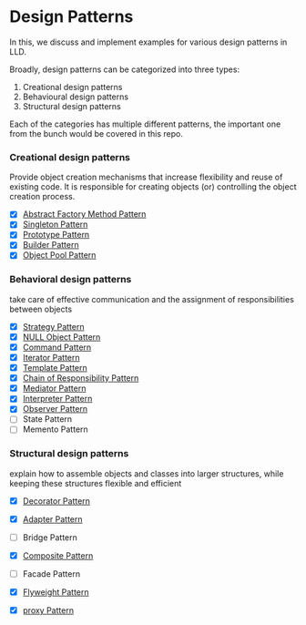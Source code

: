 # Design Patterns

In this, we discuss and implement examples for various design patterns in LLD.

Broadly, design patterns can be categorized into three types:
1. Creational design patterns
2. Behavioural design patterns
3. Structural design patterns

Each of the categories has multiple different patterns, the important one 
from the bunch would be covered in this repo.

### Creational design patterns
Provide object creation mechanisms that increase flexibility and reuse of existing code.
It is responsible for creating objects (or) controlling the object creation process.

- [X] [Abstract Factory Method Pattern](src/main/java/com/basava/creational/abstract_factory_pattern)
- [X] [Singleton Pattern](src/main/java/com/basava/creational/singleton_pattern)
- [X] [Prototype Pattern](src/main/java/com/basava/creational/prototype_pattern)
- [X] [Builder Pattern](src/main/java/com/basava/creational/builder_pattern)
- [X] [Object Pool Pattern](src/main/java/com/basava/creational/object_pool_pattern)

### Behavioral design patterns
take care of effective communication and the assignment of responsibilities between objects

- [X] [Strategy Pattern](src/main/java/com/basava/behavioral/strategy_pattern)
- [X] [NULL Object Pattern](src/main/java/com/basava/behavioral/null_object_pattern)
- [X] [Command Pattern](src/main/java/com/basava/behavioral/command_pattern)
- [X] [Iterator Pattern](src/main/java/com/basava/behavioral/iterator_pattern)
- [X] [Template Pattern](src/main/java/com/basava/behavioral/template_method_pattern)
- [X] [Chain of Responsibility Pattern](src/main/java/com/basava/behavioral/chain_of_responsibility)
- [X] [Mediator Pattern](src/main/java/com/basava/behavioral/mediator_pattern)
- [X] [Interpreter Pattern](src/main/java/com/basava/behavioral/interpreter_pattern)
- [X] [Observer Pattern](src/main/java/com/basava/behavioral/observer_pattern)
- [ ] State Pattern
- [ ] Memento Pattern

### Structural design patterns
explain how to assemble objects and classes into larger structures, while keeping these structures flexible and efficient

- [X] [Decorator Pattern](src/main/java/com/basava/structural/decorator_pattern)
- [X] [Adapter Pattern](src/main/java/com/basava/structural/adapter_pattern)
- [ ] Bridge Pattern
- [X] [Composite Pattern](src/main/java/com/basava/structural/composite_pattern)
- [ ] Facade Pattern
- [X] [Flyweight Pattern](src/main/java/com/basava/structural/flyweight_pattern)
- [X] [proxy Pattern](src/main/java/com/basava/structural/proxy_pattern)

